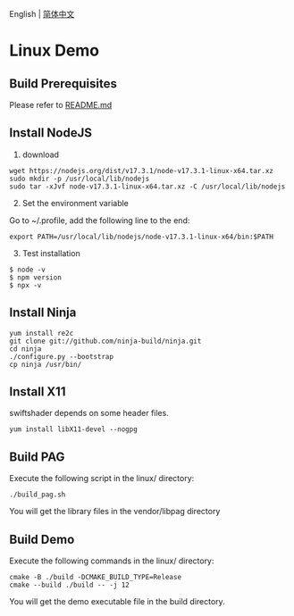 English | [简体中文](./README.zh_CN.md)

# Linux Demo

## Build Prerequisites

Please refer to [README.md](../README.md)

## Install NodeJS

1) download

```
wget https://nodejs.org/dist/v17.3.1/node-v17.3.1-linux-x64.tar.xz
sudo mkdir -p /usr/local/lib/nodejs
sudo tar -xJvf node-v17.3.1-linux-x64.tar.xz -C /usr/local/lib/nodejs
```

2) Set the environment variable

Go to ~/.profile, add the following line to the end:

```
export PATH=/usr/local/lib/nodejs/node-v17.3.1-linux-x64/bin:$PATH
```

3) Test installation

```
$ node -v
$ npm version
$ npx -v
```

## Install Ninja

```
yum install re2c
git clone git://github.com/ninja-build/ninja.git
cd ninja
./configure.py --bootstrap
cp ninja /usr/bin/
```

## Install X11

swiftshader depends on some header files.

```
yum install libX11-devel --nogpg
```

## Build PAG

Execute the following script in the linux/ directory:

```
./build_pag.sh 
```

You will get the library files in the vendor/libpag directory

## Build Demo

Execute the following commands in the linux/ directory:

```
cmake -B ./build -DCMAKE_BUILD_TYPE=Release
cmake --build ./build -- -j 12
```

You will get the demo executable file in the build directory.
     
  
 